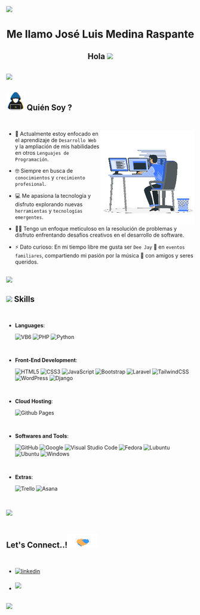 <!--horizontal divider(gradiant)-->
<img src="https://user-images.githubusercontent.com/73097560/115834477-dbab4500-a447-11eb-908a-139a6edaec5c.gif">

<!--h1 without bottom border-->
<h1 align="center">Me llamo <b>José Luis Medina Raspante</b></h1>
<h2 align="center">Hola 
  <img src="https://media.giphy.com/media/hvRJCLFzcasrR4ia7z/giphy.gif" width="35">
</h2>
<br>

<!--horizontal divider(gradiant)-->
<img src="https://user-images.githubusercontent.com/73097560/115834477-dbab4500-a447-11eb-908a-139a6edaec5c.gif">

## <picture><img src = "https://github.com/joseLuisMedinaR/joseLuisMedinaR/blob/main/quien_soy.gif" width = 50px></picture> **Quién Soy ?**

<br>

<p>  
    <img align="right" src="https://github.com/joseLuisMedinaR/joseLuisMedinaR/blob/main/programador.gif" width="50%"  alt="Gif animado de un programador sentado trabajando"/> 
</p>


- 🌱 Actualmente estoy enfocado en el aprendizaje de `Desarrollo Web` y la ampliación de mis habilidades en otros `Lenguajes de Programación`.

<!-- - 📫 Para comunicarte conmigo me podés escribir a: **joseluissmedinar@gmail.com** -->
  
- :nerd_face:  Siempre en busca de `conocimientos` y `crecimiento profesional`.

- :computer: Me apasiona la tecnología y disfruto explorando nuevas `herramientas` y `tecnologías emergentes`.

- :technologist: Tengo un enfoque meticuloso en la resolución de problemas y disfruto enfrentando desafíos creativos en el desarrollo de software.

- ⚡ Dato curioso: En mi tiempo libre me gusta ser `Dee Jay` 🎵 en `eventos familiares`, compartiendo mi pasión por la música 🎵 con amigos y seres queridos.

<br>

<!--horizontal divider(gradiant)-->
<img src="https://user-images.githubusercontent.com/73097560/115834477-dbab4500-a447-11eb-908a-139a6edaec5c.gif">

<!--Lenguajes de programación, skills y extras-->

## <img src="https://media2.giphy.com/media/QssGEmpkyEOhBCb7e1/giphy.gif?cid=ecf05e47a0n3gi1bfqntqmob8g9aid1oyj2wr3ds3mg700bl&rid=giphy.gif" width ="25"><b> Skills</b>
<br>

<p align="center">

- **Languages**:
    
    ![VB6](https://img.shields.io/badge/vb6-%2300599C.svg?style=for-the-badge&logo=vb&logoColor=white)
    ![PHP](https://img.shields.io/badge/php-%23777BB4.svg?style=for-the-badge&logo=php&logoColor=white)
    ![Python](https://img.shields.io/badge/Python%20-%2314354C.svg?style=for-the-badge&logo=python&logoColor=ffdd54)
    

<br>   
    
- **Front-End Development**:

   ![HTML5](https://img.shields.io/badge/HTML5%20-%23E34F26.svg?style=for-the-badge&logo=html5&logoColor=white)
   ![CSS3](https://img.shields.io/badge/css3-%231572B6.svg?style=for-the-badge&logo=css3&logoColor=white)
   ![JavaScript](https://img.shields.io/badge/JavaScript%20-%23F7DF1E.svg?style=for-the-badge&logo=javascript&logoColor=black)
   ![Bootstrap](https://img.shields.io/badge/bootstrap-%238511FA.svg?style=for-the-badge&logo=bootstrap&logoColor=white)
   ![Laravel](https://img.shields.io/badge/Laravel-DD1200?style=for-the-badge&logo=laravel&logoColor=white)
   ![TailwindCSS](https://img.shields.io/badge/tailwindcss-%2338B2AC.svg?style=for-the-badge&logo=tailwind-css&logoColor=white)
   ![WordPress](https://img.shields.io/badge/WordPress-%23117AC9.svg?style=for-the-badge&logo=WordPress&logoColor=white)
   ![Django](https://img.shields.io/badge/Django-092E20?style=for-the-badge&logo=django&logoColor=white)

<br>

- **Cloud Hosting**:

    ![Github Pages](https://img.shields.io/badge/GitHub%20Pages-%23327FC7.svg?style=for-the-badge&logo=github&logoColor=white)
    
<br>

- **Softwares and Tools**:

    ![GitHub](https://img.shields.io/badge/github-%23121011.svg?style=for-the-badge&logo=github&logoColor=white)
    ![Google](https://img.shields.io/badge/google-%234285F4.svg?style=for-the-badge&logo=google&logoColor=white)
    ![Visual Studio Code](https://img.shields.io/badge/Visual%20Studio%20Code-0078d7.svg?style=for-the-badge&logo=visual-studio-code&logoColor=white)
    ![Fedora](https://img.shields.io/badge/Fedora-294172?style=for-the-badge&logo=fedora&logoColor=white)
    ![Lubuntu](https://img.shields.io/badge/-Lubuntu-%230065C2?style=for-the-badge&logo=lubuntu&logoColor=white)
    ![Ubuntu](https://img.shields.io/badge/Ubuntu-E95420?style=for-the-badge&logo=ubuntu&logoColor=white)
    ![Windows](https://img.shields.io/badge/Windows-0078D6?style=for-the-badge&logo=windows&logoColor=white)

<br>

- **Extras**:

    ![Trello](https://img.shields.io/badge/Trello-%23026AA7.svg?style=for-the-badge&logo=Trello&logoColor=white)
    ![Asana](https://img.shields.io/badge/Asana-E95420?style=for-the-badge&logo=Asana&logoColor=white)


</p>

<br>
<br>

<!--horizontal divider(gradiant)-->
<img src="https://user-images.githubusercontent.com/73097560/115834477-dbab4500-a447-11eb-908a-139a6edaec5c.gif">

<br>
<br>

<!--Redes sociales-->
## <b> Let's Connect..!</b><img src="https://github.com/0xAbdulKhalid/0xAbdulKhalid/raw/main/assets/mdImages/handshake.gif" width ="80">
<br>
<div align='left'>

<ul>

<li>
<a href="https://ar.linkedin.com/in/joseluismedinaraspante" target="_blank">
<img src="https://img.shields.io/badge/linkedin:  Jose Luis Medina Raspante-%2300acee.svg?color=405DE6&style=for-the-badge&logo=linkedin&logoColor=white" alt=linkedin style="margin-bottom: 5px;"/>
</a>
</li>

<br>

<li>
<a href="mailto:joseluissmedinard@gmail.com" target="_blank">
<img src="https://img.shields.io/badge/gmail:  Jose Luis Medina Raspante-%23EA4335.svg?style=for-the-badge&logo=gmail&logoColor=white" t=mail style="margin-bottom: 5px;" />
</a>
</li>
	
</ul>
</div>

<br>
<!--horizontal divider(gradiant)-->
<img src="https://user-images.githubusercontent.com/73097560/115834477-dbab4500-a447-11eb-908a-139a6edaec5c.gif">
<br>
<br>
<br>
<br>
<br>
<br>
<br>
<br>
